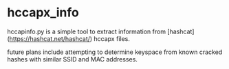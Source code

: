 # hccapx_info

hccapinfo.py is a simple tool to extract information from [hashcat] (https://hashcat.net/hashcat/) hccapx files.

future plans include attempting to determine keyspace from known cracked hashes with similar SSID and MAC addresses.